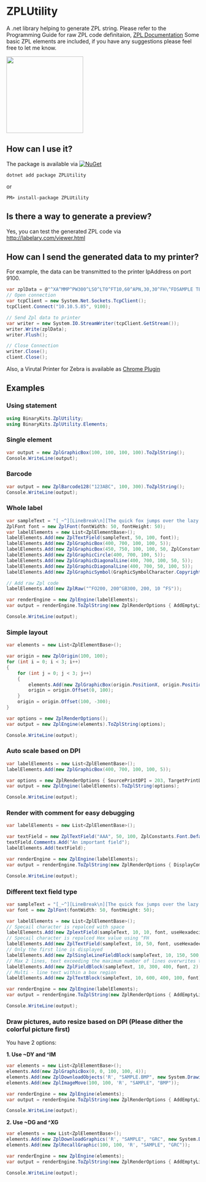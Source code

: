 # ZPLUtility
A .net library helping to generate ZPL string.
Please refer to the Programming Guide for raw ZPL code definitaion, 
[ZPL Documentation](https://www.zebra.com/content/dam/zebra/manuals/printers/common/programming/zpl-zbi2-pm-en.pdf)
Some basic ZPL elements are included, if you have any suggestions please feel free to let me know.

<img src="https://raw.githubusercontent.com/BinaryKits/ZPLUtility/master/doc/logo.png" width="200">

## How can I use it?

The package is available via [![NuGet](https://img.shields.io/nuget/v/ZPLUtility.svg?label=NuGet)](https://www.nuget.org/packages/ZPLUtility)

```
dotnet add package ZPLUtility
```
or
```
PM> install-package ZPLUtility
```

## Is there a way to generate a preview?

Yes, you can test the generated ZPL code via http://labelary.com/viewer.html

## How can I send the generated data to my printer?

For example, the data can be transmitted to the printer IpAddress on port 9100.

```cs
var zplData = @"^XA^MMP^PW300^LS0^LT0^FT10,60^APN,30,30^FH\^FDSAMPLE TEXT^FS^XZ";
// Open connection
var tcpClient = new System.Net.Sockets.TcpClient();
tcpClient.Connect("10.10.5.85", 9100);

// Send Zpl data to printer
var writer = new System.IO.StreamWriter(tcpClient.GetStream());
writer.Write(zplData);
writer.Flush();

// Close Connection
writer.Close();
client.Close();
```

Also, a Virutal Printer for Zebra is available as [Chrome Plugin](https://chrome.google.com/webstore/detail/zpl-printer/phoidlklenidapnijkabnfdgmadlcmjo)

## Examples

### Using statement

```cs
using BinaryKits.ZplUtility;
using BinaryKits.ZplUtility.Elements;
```

### Single element

```cs
var output = new ZplGraphicBox(100, 100, 100, 100).ToZplString();
Console.WriteLine(output);
```

### Barcode

```cs
var output = new ZplBarcode128("123ABC", 100, 300).ToZplString();
Console.WriteLine(output);
```

### Whole label

```cs
var sampleText = "[_~^][LineBreak\n][The quick fox jumps over the lazy dog.]";
ZplFont font = new ZplFont(fontWidth: 50, fontHeight: 50);
var labelElements = new List<ZplElementBase>();
labelElements.Add(new ZplTextField(sampleText, 50, 100, font));
labelElements.Add(new ZplGraphicBox(400, 700, 100, 100, 5));
labelElements.Add(new ZplGraphicBox(450, 750, 100, 100, 50, ZplConstants.LineColor.White));
labelElements.Add(new ZplGraphicCircle(400, 700, 100, 5));
labelElements.Add(new ZplGraphicDiagonalLine(400, 700, 100, 50, 5));
labelElements.Add(new ZplGraphicDiagonalLine(400, 700, 50, 100, 5));
labelElements.Add(new ZplGraphicSymbol(GraphicSymbolCharacter.Copyright, 600, 600, 50, 50));

// Add raw Zpl code
labelElements.Add(new ZplRaw("^FO200, 200^GB300, 200, 10 ^FS"));

var renderEngine = new ZplEngine(labelElements);
var output = renderEngine.ToZplString(new ZplRenderOptions { AddEmptyLineBeforeElementStart = true });

Console.WriteLine(output);
```

### Simple layout

```cs
var elements = new List<ZplElementBase>();

var origin = new ZplOrigin(100, 100);
for (int i = 0; i < 3; i++)
{
    for (int j = 0; j < 3; j++)
    {
        elements.Add(new ZplGraphicBox(origin.PositionX, origin.PositionY, 50, 50));
        origin = origin.Offset(0, 100);
    }
    origin = origin.Offset(100, -300);
}

var options = new ZplRenderOptions();
var output = new ZplEngine(elements).ToZplString(options);

Console.WriteLine(output);
```

### Auto scale based on DPI

```cs
var labelElements = new List<ZplElementBase>();
labelElements.Add(new ZplGraphicBox(400, 700, 100, 100, 5));

var options = new ZplRenderOptions { SourcePrintDPI = 203, TargetPrintDPI = 300 };
var output = new ZplEngine(labelElements).ToZplString(options);

Console.WriteLine(output);
```
### Render with comment for easy debugging

```cs
var labelElements = new List<ZplElementBase>();

var textField = new ZplTextField("AAA", 50, 100, ZplConstants.Font.Default);
textField.Comments.Add("An important field");
labelElements.Add(textField);

var renderEngine = new ZplEngine(labelElements);
var output = renderEngine.ToZplString(new ZplRenderOptions { DisplayComments = true });

Console.WriteLine(output);
```

### Different text field type

```cs
var sampleText = "[_~^][LineBreak\n][The quick fox jumps over the lazy dog.]";
var font = new ZplFont(fontWidth: 50, fontHeight: 50);

var labelElements = new List<ZplElementBase>();
// Specail character is repalced with space
labelElements.Add(new ZplextField(sampleText, 10, 10, font, useHexadecimalIndicator: false));
// Specail character is repalced Hex value using ^FH
labelElements.Add(new ZplTextField(sampleText, 10, 50, font, useHexadecimalIndicator: true));
// Only the first line is displayed
labelElements.Add(new ZplSingleLineFieldBlock(sampleText, 10, 150, 500, font));
// Max 2 lines, text exceeding the maximum number of lines overwrites the last line.
labelElements.Add(new ZplFieldBlock(sampleText, 10, 300, 400, font, 2));
// Multi - line text within a box region
labelElements.Add(new ZplTextBlock(sampleText, 10, 600, 400, 100, font));

var renderEngine = new ZplEngine(labelElements);
var output = renderEngine.ToZplString(new ZplRenderOptions { AddEmptyLineBeforeElementStart = true });

Console.WriteLine(output);
```

### Draw pictures, auto resize based on DPI (Please dither the colorful picture first)

You have 2 options:

**1. Use ~DY and ^IM**

```cs
var elements = new List<ZplElementBase>();
elements.Add(new ZplGraphicBox(0, 0, 100, 100, 4));
elements.Add(new ZplDownloadObjects('R', "SAMPLE.BMP", new System.Drawing.Bitmap("sample.bmp")));
elements.Add(new ZplImageMove(100, 100, 'R', "SAMPLE", "BMP"));

var renderEngine = new ZplEngine(elements);
var output = renderEngine.ToZplString(new ZplRenderOptions { AddEmptyLineBeforeElementStart = true, TargetPrintDpi = 300, SourcePrintDpi = 200 });

Console.WriteLine(output);
```

**2. Use ~DG and ^XG**

```cs
var elements = new List<ZplElementBase>();
elements.Add(new ZplDownloadGraphics('R', "SAMPLE", "GRC", new System.Drawing.Bitmap("Sample.bmp")));
elements.Add(new ZplRecallGraphic(100, 100, 'R', "SAMPLE", "GRC"));

var renderEngine = new ZplEngine(elements);
var output = renderEngine.ToZplString(new ZplRenderOptions { AddEmptyLineBeforeElementStart = true, TargetPrintDpi = 600, SourcePrintDpi = 200 });

Console.WriteLine(output);
```

